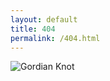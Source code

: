 ```yaml
---
layout: default
title: 404
permalink: /404.html
---
```


![Gordian Knot]({{site.url}}/assets/img/Alexander_cuts_the_Gordian_Knot.jpg)
